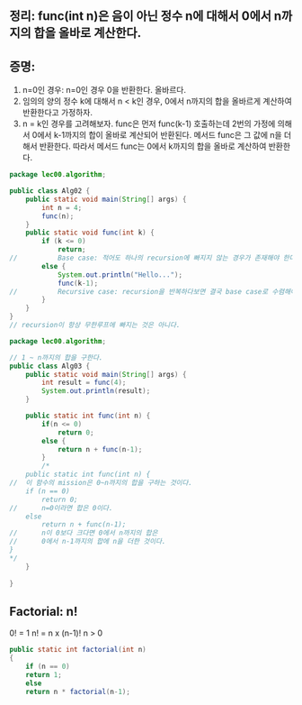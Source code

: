  ## 정리: func(int n)은 음이 아닌 정수 n에 대해서 0에서 n까지의 합을 올바로 계산한다.
 ## 증명:
 1. n=0인 경우: n=0인 경우 0을 반환한다. 올바르다.
 2. 임의의 양의 정수 k에 대해서 n < k인 경우, 0에서 n까지의 합을 올바르게 계산하여 반환한다고 가정하자.
 3. n = k인 경우를 고려해보자. func은 먼저 func(k-1) 호출하는데 2번의 가정에 의해서 
 	0에서 k-1까지의 합이 올바로 계산되어 반환된다.
 	메서드 func은 그 값에 n을 더해서 반환한다.
 	따라서 메서드 func는 0에서 k까지의 합을 올바로 계산하여 반환한다. 
  
  
```java  
package lec00.algorithm;

public class Alg02 {
	public static void main(String[] args) {
		int n = 4;
		func(n);
	}
	public static void func(int k) {
		if (k <= 0)
			return;
//			Base case: 적어도 하나의 recursion에 빠지지 않는 경우가 존재해야 한다.
		else {
			System.out.println("Hello...");
			func(k-1);
//			Recursive case: recursion을 반복하다보면 결국 base case로 수렴해야 한다. 
		}
	}	
}
// recursion이 항상 무한루프에 빠지는 것은 아니다.
```

```java
package lec00.algorithm;

// 1 ~ n까지의 합을 구한다. 
public class Alg03 {
	public static void main(String[] args) {
		int result = func(4);
		System.out.println(result);
	}

	public static int func(int n) {
		if(n <= 0)
			return 0;
		else {
			return n + func(n-1);
		}
		/*
	public static int func(int n) {
//	이 함수의 mission은 0~n까지의 합을 구하는 것이다.
	if (n == 0)
		return 0;
//		n=0이라면 합은 0이다.
	else 
		return n + func(n-1);
//		n이 0보다 크다면 0에서 n까지의 합은
//		0에서 n-1까지의 합에 n을 더한 것이다. 
}
*/
	}
	
}

```
  
## Factorial: n!
0! = 1
n! = n x (n-1)! n > 0
  
```java
public static int factorial(int n)
{
	if (n == 0)
	return 1;
	else
	return n * factorial(n-1);
```
